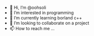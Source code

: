 - 👋 Hi, I’m @oohsoli
- 👀 I’m interested in programming
- 🌱 I’m currently learning borland c++
- 💞️ I’m looking to collaborate on a project
- 📫 How to reach me ...

<!---
oohsoli/oohsoli is a ✨ special ✨ repository because its `README.md` (this file) appears on your GitHub profile.
You can click the Preview link to take a look at your changes.
--->
